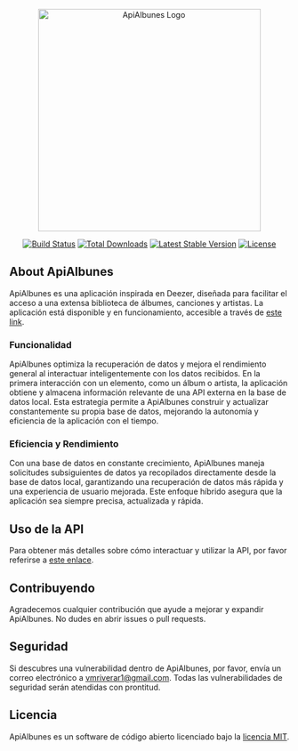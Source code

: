 <p align="center"><a href="https://cliente2.sistemaveme.com/api" target="_blank"><img src="https://raw.githubusercontent.com/laravel/art/master/logo-lockup/5%20SVG/2%20CMYK/1%20Full%20Color/laravel-logolockup-cmyk-red.svg" width="400" alt="ApiAlbunes Logo"></a></p>

<p align="center">
<a href="https://github.com/username/repo/actions"><img src="https://github.com/username/repo/workflows/tests/badge.svg" alt="Build Status"></a>
<a href="https://packagist.org/packages/username/repo"><img src="https://img.shields.io/packagist/dt/username/repo" alt="Total Downloads"></a>
<a href="https://packagist.org/packages/username/repo"><img src="https://img.shields.io/packagist/v/username/repo" alt="Latest Stable Version"></a>
<a href="https://packagist.org/packages/username/repo"><img src="https://img.shields.io/packagist/l/username/repo" alt="License"></a>
</p>

## About ApiAlbunes

ApiAlbunes es una aplicación inspirada en Deezer, diseñada para facilitar el acceso a una extensa biblioteca de álbumes, canciones y artistas. La aplicación está disponible y en funcionamiento, accesible a través de [este link](https://cliente2.sistemaveme.com/api).

### Funcionalidad

ApiAlbunes optimiza la recuperación de datos y mejora el rendimiento general al interactuar inteligentemente con los datos recibidos. En la primera interacción con un elemento, como un álbum o artista, la aplicación obtiene y almacena información relevante de una API externa en la base de datos local. Esta estrategia permite a ApiAlbunes construir y actualizar constantemente su propia base de datos, mejorando la autonomía y eficiencia de la aplicación con el tiempo.

### Eficiencia y Rendimiento

Con una base de datos en constante crecimiento, ApiAlbunes maneja solicitudes subsiguientes de datos ya recopilados directamente desde la base de datos local, garantizando una recuperación de datos más rápida y una experiencia de usuario mejorada. Este enfoque híbrido asegura que la aplicación sea siempre precisa, actualizada y rápida.

## Uso de la API

Para obtener más detalles sobre cómo interactuar y utilizar la API, por favor referirse a [este enlace](https://documenter.getpostman.com/view/6323675/2s9YR3badz).

## Contribuyendo

Agradecemos cualquier contribución que ayude a mejorar y expandir ApiAlbunes. No dudes en abrir issues o pull requests.

## Seguridad

Si descubres una vulnerabilidad dentro de ApiAlbunes, por favor, envía un correo electrónico a [vmriverar1@gmail.com](mailto:vmriverar1@gmail.com). Todas las vulnerabilidades de seguridad serán atendidas con prontitud.

## Licencia

ApiAlbunes es un software de código abierto licenciado bajo la [licencia MIT](https://opensource.org/licenses/MIT).
